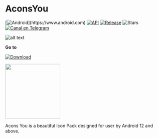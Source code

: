 # AconsYou
[![Android](https://img.shields.io/badge/Plataforma-Android-lime.svg?style=rounded=width="175")](https://www.android.com) [![API](https://img.shields.io/badge/API-21%2B-orange.svg?logo=android&style=flat-rounded)](https://developer.android.com/studio/releases/platforms)
[![Release](https://img.shields.io/github/v/release/anarchist22/AconsYou?color=%23b597f4&style=rounded)](https://github.com/anarchist22/AconsYou/releases/latest)
![Stars](https://img.shields.io/github/stars/anarchist22/AconsYou?color=yellow&style=rounded)
[![Canal en Telegram](https://img.shields.io/badge/Canal_Telegram-2CA5E0.svg?style=rounded-for-the-badge&logo=Telegram)](https://t.me/acons_icons "Contact me in Telegram")
 
![alt text](https://raw.githubusercontent.com/anarchist22/AconsYou/main/app/resources/database/drawables/logo_acons.png)

**Go to** 

[![Download](https://img.shields.io/github/downloads/anarchist22/AconsYou/total?color=%23b597f4&label=Descargar&style=rounded)](https://github.com/anarchist22/AconsYou/releases)

<p align="vertical"><a href="https://paypal.me/WaifuPX"><img src="https://raw.githubusercontent.com/andreostrovsky/donate-with-paypal/master/PNG/grey.png" width="175"></a></p>

Acons You is a beautiful Icon Pack designed for user by Android 12 and above.
